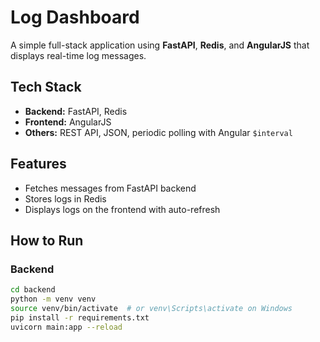 # Log Dashboard

A simple full-stack application using **FastAPI**, **Redis**, and **AngularJS** that displays real-time log messages.

## Tech Stack

- **Backend:** FastAPI, Redis
- **Frontend:** AngularJS
- **Others:** REST API, JSON, periodic polling with Angular `$interval`

## Features

- Fetches messages from FastAPI backend
- Stores logs in Redis
- Displays logs on the frontend with auto-refresh

## How to Run

### Backend
```bash
cd backend
python -m venv venv
source venv/bin/activate  # or venv\Scripts\activate on Windows
pip install -r requirements.txt
uvicorn main:app --reload
